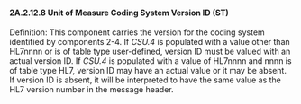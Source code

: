 #### 2A.2.12.8 Unit of Measure Coding System Version ID (ST)

Definition: This component carries the version for the coding system identified by components 2-4. If _CSU.4_ is populated with a value other than HL7nnnn or is of table type user-defined, version ID must be valued with an actual version ID. If _CSU.4_ is populated with a value of HL7nnnn and nnnn is of table type HL7, version ID may have an actual value or it may be absent. If version ID is absent, it will be interpreted to have the same value as the HL7 version number in the message header.
